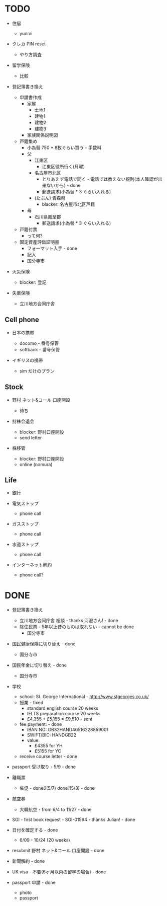 # TODO

- 住居
  - yunmi

- クレカ PIN reset
  - やり方調査

- 留学保険
  - 比較

- 登記簿書き換え
  - 申請書作成
    - 家屋
      - 土地1
      - 建物1
      - 建物2
      - 建物3
    - 家族関係説明図
  - 戸籍集め
    - 小為替 750 * 8枚ぐらい買う - 手数料
    - 父
      - 江東区
        - 江東区役所行く(月曜)
      - 名古屋市北区
        - とりあえず電話で聞く - 電話では教えない規則(本人確認が出来ないから) - done
        - 郵送請求(小為替 * 3 ぐらい入れる)
      - (たぶん) 青森県
        - blacker: 名古屋市北区戸籍
    - 母
      - 石川県鳳至郡
        - 郵送請求(小為替 * 3 ぐらい入れる)
  - 戸籍付票
    - って何?
  - 固定資産評価証明書
    - フォーマット入手 - done
    - 記入
    - 国分寺市

- 火災保険
  - blocker: 登記

- 失業保険
  - 立川地方合同庁舎

## Cell phone

- 日本の携帯
  - docomo - 番号保管
  - softbank - 番号保管

- イギリスの携帯
  - sim だけのプラン

## Stock

- 野村 ネット&コール 口座開設
  - 待ち

- 持株会退会
  - blocker: 野村口座開設
  - send letter

- 株移管
  - blocker: 野村口座開設
  - online (nomura)

## Life

- 銀行

- 電気ストップ
  - phone call

- ガスストップ
  - phone call

- 水道ストップ
  - phone call

- インターネット解約
  - phone call?


# DONE

- 登記簿書き換え
  - 立川地方合同庁舎 相談 - thanks 河澄さん! - done
  - 除住民票 - 5年以上昔のものは取れない - cannot be done
    - 国分寺市

- 国民健康保険に切り替え - done
  - 国分寺市

- 国民年金に切り替え - done
  - 国分寺市

- 学校
  - school: St. George International - http://www.stgeorges.co.uk/
  - 授業 - fixed
      - standard english course 20 weeks
      - IELTS preparation course 20 weeks
      - £4,355 + £5,155 = £9,510 - sent
  - fee payment: - done
    - IBAN NO: GB32HAND40516228859001
    - SWIFT/BIC: HANDGB22
    - value:
      - £4355 for YH
      - £5155 for YC
  - receive course letter - done

- passport 受け取り - 5/9 - done

- 離職票
  - 催促 - done*0*(5/7) done*1*(5/8) - done

- 航空券
  - 大韓航空 - from 6/4 to 11/27 - done

- SGI - first book request - SGI-01594 - thanks Julian! - done
- 日付を確定する - done
  - 6/09 - 10/24 (20 weeks)

- resubmit 野村 ネット&コール 口座開設 - done

- 新聞解約 - done

- UK visa - 不要(6ヶ月以内の留学の場合) - done

- passport 申請 - done
  - photo
  - passport
